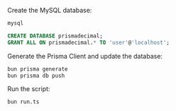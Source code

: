 Create the MySQL database:

```sh
mysql
```

```sql
CREATE DATABASE prismadecimal;
GRANT ALL ON prismadecimal.* TO 'user'@'localhost';
```

Generate the Prisma Client and update the database:

```sh
bun prisma generate
bun prisma db push
```

Run the script:

```sh
bun run.ts
```
